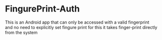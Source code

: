 # FingurePrint-Auth

This is an Android app that can only be accessed with a valid fingerprint and no need to explicitly set fingure print for this it takes finger-print directly from the system 
